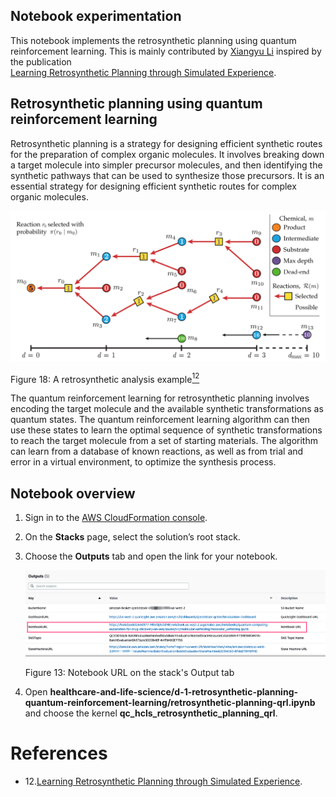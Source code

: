 ## Notebook experimentation

This notebook implements the retrosynthetic 
planning using quantum reinforcement 
learning. 
This is mainly contributed by [Xiangyu Li](https://github.com/lxy-z) inspired by the publication  
[Learning Retrosynthetic Planning through Simulated Experience](https://pubs.acs.org/doi/10.1021/acscentsci.9b00055).

## Retrosynthetic planning using quantum reinforcement learning

Retrosynthetic planning is a strategy for designing efficient synthetic routes for the preparation of complex organic molecules. It involves breaking down a target molecule into simpler precursor molecules, and then identifying the synthetic pathways that can be used to synthesize those precursors. It is an essential strategy 
for designing efficient synthetic routes 
for complex organic molecules. 

![Retro](../../images/retro-planning.png)

Figure 18: A retrosynthetic analysis example[<sup>12</sup>](#wiki-retro)

The
quantum reinforcement learning for 
retrosynthetic planning involves 
encoding the target molecule and the 
available synthetic transformations as quantum states. 
The quantum reinforcement learning algorithm can then use these states to 
learn the optimal sequence of synthetic transformations to reach the 
target molecule from a set of starting materials. The algorithm can learn from a database of known reactions, as well as from trial and error in a virtual environment, to optimize the synthesis process.

## Notebook overview

1. Sign in to the [AWS CloudFormation console](https://console.aws.amazon.com/cloudformation/home?). 
2. On the **Stacks** page, select the solution’s root stack. 
3. Choose the **Outputs** tab and open the link for your notebook.

    ![deployment output](../../images/deploy_output_notebook.png)

    Figure 13: Notebook URL on the stack's Output tab

4. Open
**healthcare-and-life-science/d-1-retrosynthetic-planning-quantum-reinforcement-learning/retrosynthetic-planning-qrl.ipynb** and choose the kernel **qc_hcls_retrosynthetic_planning_qrl**.

# References
<div id='wiki-retro'></div>

- 12.[Learning Retrosynthetic Planning through Simulated Experience](https://pubs.acs.org/doi/10.1021/acscentsci.9b00055).